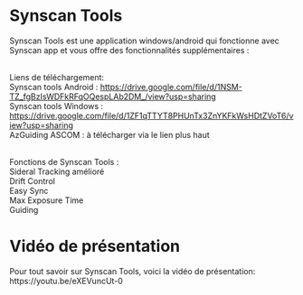 <H1> Synscan Tools </H1>
Synscan Tools est une application windows/android qui fonctionne avec Synscan app et vous offre des fonctionnalités supplémentaires : <br>
<br>

Liens de téléchargement: <br>
Synscan tools Android : https://drive.google.com/file/d/1NSM-TZ_fgBzIsWDFkRFqOQespLAb2DM_/view?usp=sharing   <br>
Synscan tools Windows : https://drive.google.com/file/d/1ZF1qTTYT8PHUnTx3ZnYKFkWsHDtZVoT6/view?usp=sharing  <br>
AzGuiding ASCOM : à télécharger via le lien plus haut<br><br>

Fonctions de Synscan Tools :<br>
Sideral Tracking amélioré<br> 
Drift Control<br>
Easy Sync <br>
Max Exposure Time<br>
Guiding<br>

<H1> Vidéo de présentation</H1>
Pour tout savoir sur Synscan Tools, voici la vidéo de présentation: <br>
https://youtu.be/eXEVuncUt-0
